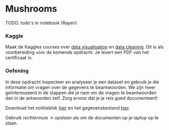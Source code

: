 # Mushrooms
TODO: todo's in notebook (Rayen)


### Kaggle

Maak de Kaggles courses over [data visualisation](https://www.kaggle.com/learn/data-visualization) en [data cleaning](https://www.kaggle.com/learn/data-cleaning). Dit is als voorbereiding voor de komende opdracht. Je levert een PDF van het certificaat in.

### Oefening
In deze opdracht inspecteer en analyseer je een dataset en gebruik je die informatie om vragen over de gegevens te beantwoorden. We zijn meer geïnteresseerd in de stappen die je nam om de vragen te beantwoorden dan in de antwoorden zelf. Zorg ervoor dat je je reis goed documenteert!

Download het notitieblok [hier](mushrooms.ipynb) en het gegevensbestand [hier](mushrooms.csv).

Gebruik *rechtermuis* -> *opslaan als* om de documenten op je laptop op te slaan.